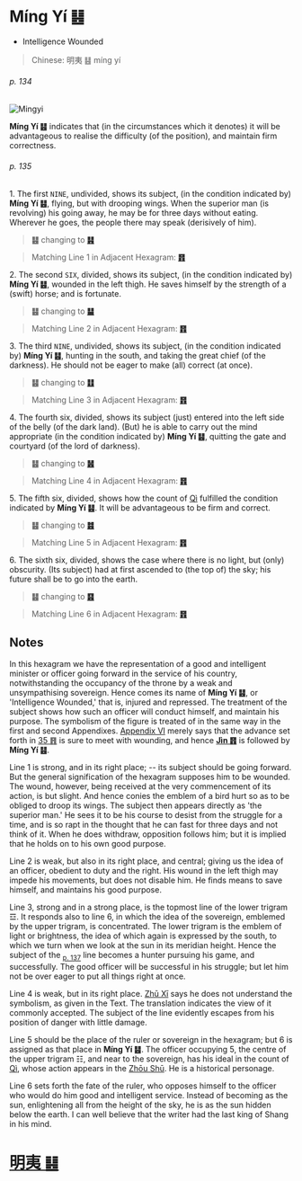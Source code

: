 # Míng Yí ䷣

* Intelligence Wounded

> Chinese: 明夷 ䷣ míng yí

###### p. 134

![Mingyi](https://tenetai.com/88o/shapes/36.jpg)

**Míng Yí ䷣** indicates that (in the circumstances which it denotes) it will be advantageous to realise the difficulty (of the position), and maintain firm correctness.

###### p. 135

1.<a name="36.1"></a> The first `NINE`, undivided, shows its subject, (in the condition indicated by) **Míng Yí ䷣**, flying, but with drooping wings. When the superior man (is revolving) his going away, he may be for three days without eating. Wherever he goes, the people there may speak (derisively of him).

> **䷣** changing to [**䷎**](e8b0a6qian.md#15.1)

> Matching Line 1 in Adjacent Hexagram: [**䷢**](e6998bjin.md#35.1)

2.<a name="36.2"></a> The second `SIX`, divided, shows its subject, (in the condition indicated by) **Míng Yí ䷣**, wounded in the left thigh. He saves himself by the strength of a (swift) horse; and is fortunate.

> **䷣** changing to [**䷊**](e6b3b0tai.md#11.2)

> Matching Line 2 in Adjacent Hexagram: [**䷢**](e6998bjin.md#35.2)

3.<a name="36.3"></a> The third `NINE`, undivided, shows its subject, (in the condition indicated by) **Míng Yí ䷣**, hunting in the south, and taking the great chief (of the darkness). He should not be eager to make (all) correct (at once).

> **䷣** changing to [**䷗**](e5a48dfu.md#24.3)

> Matching Line 3 in Adjacent Hexagram: [**䷢**](e6998bjin.md#35.3)

4.<a name="36.4"></a> The fourth six, divided, shows its subject (just) entered into the left side of the belly (of the dark land). (But) he is able to carry out the mind appropriate (in the condition indicated by) **Míng Yí ䷣**, quitting the gate and courtyard (of the lord of darkness).

> **䷣** changing to [**䷶**](e4b8b0feng.md#55.4)

> Matching Line 4 in Adjacent Hexagram: [**䷢**](e6998bjin.md#35.4)

5.<a name="36.5"></a> The fifth six, divided, shows how the count of [Qì](https://en.wiktionary.org/wiki/气) fulfilled the condition indicated by **Míng Yí ䷣**. It will be advantageous to be firm and correct.

> **䷣** changing to [**䷾**](e697a2e6b58ejiji.md#63.5)

> Matching Line 5 in Adjacent Hexagram: [**䷢**](e6998bjin.md#35.5)

6.<a name="36.6"></a> The sixth six, divided, shows the case where there is no light, but (only) obscurity. (Its subject) had at first ascended to (the top of) the sky; his future shall be to go into the earth.

> **䷣** changing to [**䷕**](e8b4b2bi.md#22.6)

> Matching Line 6 in Adjacent Hexagram: [**䷢**](e6998bjin.md#35.6)

## Notes

In this hexagram we have the representation of a good and intelligent minister or officer going forward in the service of his country, notwithstanding the occupancy of the throne by a weak and unsympathising sovereign. Hence comes its name of **Míng Yí ䷣**, or 'Intelligence Wounded,' that is, injured and repressed. The treatment of the subject shows how such an officer will conduct himself, and maintain his purpose. The symbolism of the figure is treated of in the same way in the first and second Appendixes. [Appendix VI](appendix06s1.md#p-436) merely says that the advance set forth in [35 ䷢](e6998bjin.md) is sure to meet with wounding, and hence [**Jìn ䷢**](e6998bjin.md) is followed by **Míng Yí ䷣**.

Line 1 is strong, and in its right place; -- its subject should be going forward. But the general signification of the hexagram supposes him to be wounded. The wound, however, being received at the very commencement of its action, is but slight. And hence conies the emblem of a bird hurt so as to be obliged to droop its wings. The subject then appears directly as 'the superior man.' He sees it to be his course to desist from the struggle for a time, and is so rapt in the thought that he can fast for three days and not think of it. When he does withdraw, opposition follows him; but it is implied that he holds on to his own good purpose.

Line 2 is weak, but also in its right place, and central; giving us the idea of an officer, obedient to duty and the right. His wound in the left thigh may impede his movements, but does not disable him. He finds means to save himself, and maintains his good purpose.

Line 3, strong and in a strong place, is the topmost line of the lower trigram ☲. It responds also to line 6, in which the idea of the sovereign, emblemed by the upper trigram, is concentrated. The lower trigram is the emblem of light or brightness, the idea of which again is expressed by the south, to which we turn when we look at the sun in its meridian height. Hence the subject of the <sub>[p. 137](e5aeb6e4babajiaren.md#p-137)</sub> line becomes a hunter pursuing his game, and successfully. The good officer will be successful in his struggle; but let him not be over eager to put all things right at once.

Line 4 is weak, but in its right place. [Zhū Xī](https://en.wikipedia.org/wiki/Zhu_Xi) says he does not understand the symbolism, as given in the Text. The translation indicates the view of it commonly accepted. The subject of the line evidently escapes from his position of danger with little damage.

Line 5 should be the place of the ruler or sovereign in the hexagram; but 6 is assigned as that place in **Míng Yí ䷣**. The officer occupying 5, the centre of the upper trigram ☷, and near to the sovereign, has his ideal in the count of [Qì](https://en.wiktionary.org/wiki/气), whose action appears in the [Zhōu Shū](https://ctext.org/dictionary.pl?if=en&id=43059). He is a historical personage.

Line 6 sets forth the fate of the ruler, who opposes himself to the officer who would do him good and intelligent service. Instead of becoming as the sun, enlightening all from the height of the sky, he is as the sun hidden below the earth. I can well believe that the writer had the last king of Shang in his mind.

# [明夷 ䷣](e6988ee5a4b7mingyi_cn.md)
